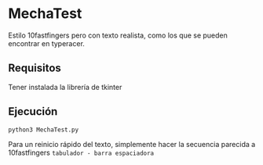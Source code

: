 # MechaTest
Estilo 10fastfingers pero con texto realista, como los que se pueden encontrar en typeracer.

## Requisitos
Tener instalada la librería de tkinter

## Ejecución
`python3 MechaTest.py`

Para un reinicio rápido del texto, simplemente hacer la secuencia parecida a 10fastfingers `tabulador - barra espaciadora`
